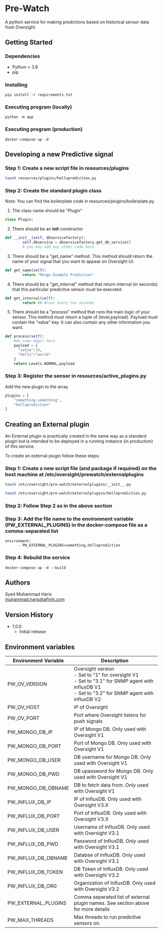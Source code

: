 # Pre-Watch

A python service for making predictions based on historical sensor data from Oversight

## Getting Started

### Dependencies

* Python > 3.6
* pip

### Installing

```shell
pip install -r requirements.txt
```

### Executing program (locally)

```
python -m app
```

### Executing program (production)

```
docker-compose up -d
```

## Developing a new Predictive signal

### Step 1: Create a new script file in resources/plugins
```bash
touch resources/plugins/helloprediction.py
```

### Step 2: Create the standard plugin class
Note: You can find the boilerplate code in resources/plugins/boilerplate.py

1. The class name should be "Plugin"
```python
class Plugin:
```
2. There should be an __init__ constructor
```python
def __init__(self, dbservicefactory):
        self.dbservice = dbservicefactory.get_db_service()
        # you may add any other code here
```
3. There should be a "get_name" method. This method should return the name of your signal that you want to appear on Oversight UI.
```python
def get_name(self):
        return "Mongo Example Prediction"
```

4. There should be a "get_interval" method that return interval (in seconds) that this particular predicitve sensor must be executed
```python
def get_interval(self):
        return 60 #runs every ten seconds
```

5. There should be a "process" method that runs the main logic of your sensor. This method must return a tuple of (level,payload). Payload must contain the "value" key. It can also contain any other information you want.
```python
def process(self):
    #do some magic here
    payload = {
      "value":10,
      "hello":"world"
    }
    return Levels.NORMAL,payload
```

### Step 3: Register the sensor in resources/active_plugins.py
Add the new plugin to the array
```python
plugins = [
    "something-something",
    "helloprediction"
]
```

## Creating an External plugin
An External plugin is practically created in the same way as a standard plugin but is intended to be deployed in a running instance (in production) of this service.

To create an external plugin follow these steps:
### Step 1: Create a new script file (and package if required) on the host machine at /etc/oversight/prewatch/externalplugins
```bash
touch /etc/oversight/pre-watch/externalplugins/__init__.py

touch /etc/oversight/pre-watch/externalplugins/helloprediction.py
```

### Step 2: Follow Step 2 as in the above section

### Step 3: Add the file name to the environment variable (PW_EXTERNAL_PLUGINS) in the docker-compose file as a comma-separated list
```
environment:
      - PW_EXTERNAL_PLUGINS=something,helloprediction
```

### Step 4: Rebuild the service
```
docker-compose up -d --build
```



## Authors
Syed Muhammad Haris  
muhammad.haris@afiniti.com

## Version History

* 1.0.0
    * Initial release

## Environment variables
<table>
<thead>
  <tr>
    <th>Environment Variable</th>
    <th>Description</th>
  </tr>
</thead>
<tbody>
  <tr>
    <td>PW_OV_VERSION</td>
    <td>Oversight version <br/> - Set to "1" for oversight V1<br/> - Set to "3.1" for SNMP agent with influxDB V1 <br/> - Set to "3.2" for SNMP agent with influxDB V2</td>
  </tr>
  <tr>
    <td>PW_OV_HOST</td>
    <td>IP of Oversight</td>
  </tr>
  <tr>
    <td>PW_OV_PORT</td>
    <td>Port where Oversight listens for push signals</td>
  </tr>
  <tr>
    <td>PW_MONGO_DB_IP</td>
    <td>IP of Mongo DB. Only used with Oversight V1</td>
  </tr>
  <tr>
    <td>PW_MONGO_DB_PORT</td>
    <td>Port of Mongo DB. Only used with Oversight V1</td>
  </tr>
  <tr>
    <td>PW_MONGO_DB_USER</td>
    <td>DB username for Mongo DB. Only used with Oversight V1 </td>
  </tr>
  <tr>
    <td>PW_MONGO_DB_PWD</td>
    <td>DB upassword for Mongo DB. Only used with Oversight V1</td>
  </tr>
  <tr>
    <td>PW_MONGO_DB_DBNAME</td>
    <td>DB to fetch data from. Only used with Oversight V1</td>
  </tr>
  <tr>
    <td>PW_INFLUX_DB_IP</td>
    <td>IP of InfluxDB. Only used with Oversight V3.X</td>
  </tr>
  <tr>
    <td>PW_INFLUX_DB_PORT</td>
    <td>Port of InfluxDB. Only used with Oversight V3.X</td>
  </tr>
  <tr>
    <td>PW_INFLUX_DB_USER</td>
    <td>Username of InfluxDB. Only used with Oversight V3.1</td>
  </tr>
  <tr>
    <td>PW_INFLUX_DB_PWD</td>
    <td>Password of InfluxDB. Only used with Oversight V3.1</td>
  </tr>
  <tr>
    <td>PW_INFLUX_DB_DBNAME</td>
    <td>Databse of InfluxDB. Only used with Oversight V3.1</td>
  </tr>
  <tr>
    <td>PW_INFLUX_DB_TOKEN</td>
    <td>DB Token of InfluxDB. Only used with Oversight V3.2</td>
  </tr>
  <tr>
    <td>PW_INFLUX_DB_ORG</td>
    <td>Organization of InfluxDB. Only used with Oversight V3.2</td>
  </tr>
  <tr>
    <td>PW_EXTERNAL_PLUGINS</td>
    <td>Comma seperated list of external plugin names. See section above for more details</td>
  </tr>
  <tr>
    <td>PW_MAX_THREADS</td>
    <td>Max threads to run predictive sensors on.</td>
  </tr>
</tbody>
</table>